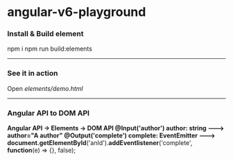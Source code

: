 # angular-v6-playground
### Install & Build element
npm i
npm run build:elements

------------
### See it in action
Open *elements/demo.html*

------------
### Angular API to DOM API
**Angular API -> Elements -> DOM API
@Input('author') author: **string** ---> author="A author"
@Output('complete') complete: **EventEmitter**<string> --->
**document**.**getElementById****('anId').**addEventlistener**('complete', **function**(e) => {}, false);
